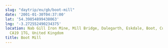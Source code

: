 ```yaml
---
slug: "daytrip/eu/gb/boot-mill"
date: '2001-01-30T04:37:00'
lat: '54.39854899438063'
lng: '-3.272552490234375'
location: Nab Gill Iron Mine, Mill Bridge, Dalegarth, Eskdale, Boot, Cumberland, England,
  CA19 1TG, United Kingdom
title: Boot Mill
---
```



